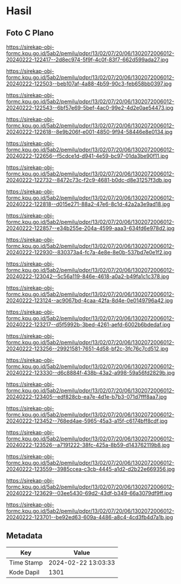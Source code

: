 # Hasil

## Foto C Plano

https://sirekap-obj-formc.kpu.go.id/5ab2/pemilu/pdpr/13/02/07/20/06/1302072006012-20240222-122417--2d8ec974-5f9f-4c0f-83f7-662d599ada27.jpg

https://sirekap-obj-formc.kpu.go.id/5ab2/pemilu/pdpr/13/02/07/20/06/1302072006012-20240222-122503--beb107af-4a88-4b59-90c3-feb658bb0397.jpg

https://sirekap-obj-formc.kpu.go.id/5ab2/pemilu/pdpr/13/02/07/20/06/1302072006012-20240222-122543--6bf57e69-5bef-4ac0-99e2-4d2e0ae54473.jpg

https://sirekap-obj-formc.kpu.go.id/5ab2/pemilu/pdpr/13/02/07/20/06/1302072006012-20240222-122618--8e9b206f-e001-4850-9f94-58446e8e0134.jpg

https://sirekap-obj-formc.kpu.go.id/5ab2/pemilu/pdpr/13/02/07/20/06/1302072006012-20240222-122656--f5cdce1d-d941-4e59-bc97-01da3be90f11.jpg

https://sirekap-obj-formc.kpu.go.id/5ab2/pemilu/pdpr/13/02/07/20/06/1302072006012-20240222-122732--8472c73c-f2c9-4681-b0dc-d8e31257f3db.jpg

https://sirekap-obj-formc.kpu.go.id/5ab2/pemilu/pdpr/13/02/07/20/06/1302072006012-20240222-122818--d015e271-88a2-47e6-8c1d-42a2a3e9ad18.jpg

https://sirekap-obj-formc.kpu.go.id/5ab2/pemilu/pdpr/13/02/07/20/06/1302072006012-20240222-122857--e34b255e-204a-4599-aaa3-634fd6e978d2.jpg

https://sirekap-obj-formc.kpu.go.id/5ab2/pemilu/pdpr/13/02/07/20/06/1302072006012-20240222-122930--830373a4-fc7a-4e8e-8e0b-537bd7e0e1f2.jpg

https://sirekap-obj-formc.kpu.go.id/5ab2/pemilu/pdpr/13/02/07/20/06/1302072006012-20240222-123042--5c56a119-846e-4618-a0a2-b49fa1c1c378.jpg

https://sirekap-obj-formc.kpu.go.id/5ab2/pemilu/pdpr/13/02/07/20/06/1302072006012-20240222-123124--ac9067bd-4caa-42fa-8d4e-0e0149796a42.jpg

https://sirekap-obj-formc.kpu.go.id/5ab2/pemilu/pdpr/13/02/07/20/06/1302072006012-20240222-123217--d5f5992b-3bed-4261-aefd-6002b6bdedaf.jpg

https://sirekap-obj-formc.kpu.go.id/5ab2/pemilu/pdpr/13/02/07/20/06/1302072006012-20240222-123256--29921581-7651-4d58-bf2c-3fc76c7cd512.jpg

https://sirekap-obj-formc.kpu.go.id/5ab2/pemilu/pdpr/13/02/07/20/06/1302072006012-20240222-123330--d6c8884f-438b-43a2-a998-59a56fd2829b.jpg

https://sirekap-obj-formc.kpu.go.id/5ab2/pemilu/pdpr/13/02/07/20/06/1302072006012-20240222-123405--edf828cb-ea7e-4d1e-b7b3-071d7fff8aa7.jpg

https://sirekap-obj-formc.kpu.go.id/5ab2/pemilu/pdpr/13/02/07/20/06/1302072006012-20240222-123452--768ed4ae-5965-45a3-a15f-c6174bff8cdf.jpg

https://sirekap-obj-formc.kpu.go.id/5ab2/pemilu/pdpr/13/02/07/20/06/1302072006012-20240222-123526--a7191222-38fc-425a-8b59-d143762119b8.jpg

https://sirekap-obj-formc.kpu.go.id/5ab2/pemilu/pdpr/13/02/07/20/06/1302072006012-20240222-123559--3985ccea-c3cb-4445-a1d2-d2b22e669356.jpg

https://sirekap-obj-formc.kpu.go.id/5ab2/pemilu/pdpr/13/02/07/20/06/1302072006012-20240222-123629--03ee5430-69d2-43df-b349-66a3079df9ff.jpg

https://sirekap-obj-formc.kpu.go.id/5ab2/pemilu/pdpr/13/02/07/20/06/1302072006012-20240222-123701--be92ed63-609a-4486-a8c4-4cd3fb4d7a1b.jpg


## Metadata

| Key        | Value               |
| ---------- | ------------------- |
| Time Stamp | 2024-02-22 13:03:33 |
| Kode Dapil | 1301                |




